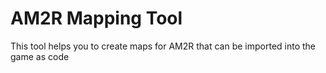 # AM2R Mapping Tool
This tool helps you to create maps for AM2R that can be imported into the game as code
